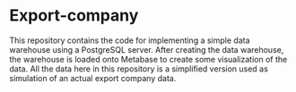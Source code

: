 # Export-company
This repository contains the code for implementing a simple data warehouse using a PostgreSQL server.
After creating the data warehouse, the warehouse is loaded onto Metabase to create some visualization of the data.
All the data here in this repository is a simplified version used as simulation of an actual export company data.   
